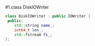 #1.class DiskIOWriter

```cpp
class DiskIOWriter : public IOWriter {
 public:
    std::string name_;
    int64_t len_;
    std::fstream fs_;
};

```